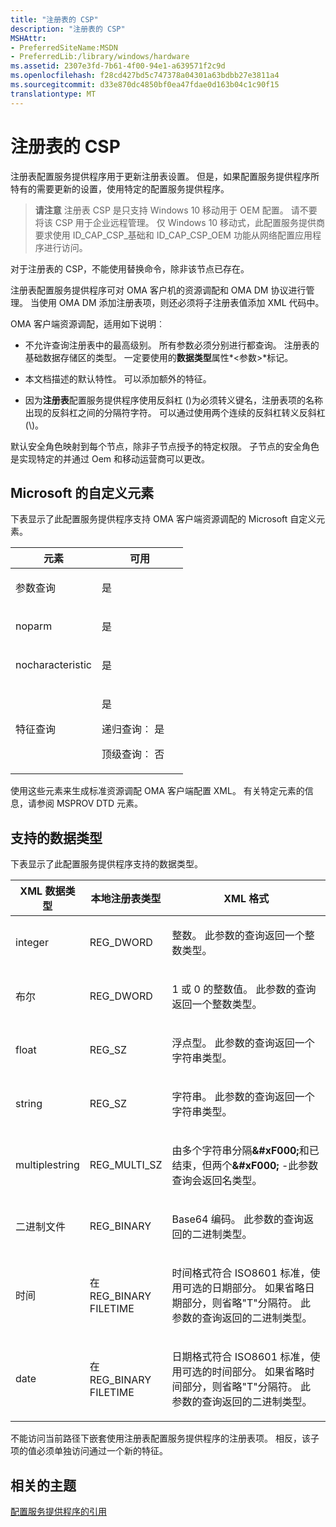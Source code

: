 ```yaml
---
title: "注册表的 CSP"
description: "注册表的 CSP"
MSHAttr:
- PreferredSiteName:MSDN
- PreferredLib:/library/windows/hardware
ms.assetid: 2307e3fd-7b61-4f00-94e1-a639571f2c9d
ms.openlocfilehash: f28cd427bd5c747378a04301a63bdbb27e3811a4
ms.sourcegitcommit: d33e870dc4850bf0ea47fdae0d163b04c1c90f15
translationtype: MT
---
```

# <a name="registry-csp"></a>注册表的 CSP


注册表配置服务提供程序用于更新注册表设置。 但是，如果配置服务提供程序所特有的需要更新的设置，使用特定的配置服务提供程序。

>  **请注意**  注册表 CSP 是只支持 Windows 10 移动用于 OEM 配置。 请不要将该 CSP 用于企业远程管理。
仅 Windows 10 移动式，此配置服务提供商要求使用 ID\_CAP\_CSP\_基础和 ID\_CAP\_CSP\_OEM 功能从网络配置应用程序进行访问。

 

对于注册表的 CSP，不能使用替换命令，除非该节点已存在。

注册表配置服务提供程序可对 OMA 客户机的资源调配和 OMA DM 协议进行管理。 当使用 OMA DM 添加注册表项，则还必须将子注册表值添加 XML 代码中。

OMA 客户端资源调配，适用如下说明︰

-   不允许查询注册表中的最高级别。 所有参数必须分别进行都查询。 注册表的基础数据存储区的类型。 一定要使用的**数据类型**属性*&lt;参数&gt;*标记。

-   本文档描述的默认特性。 可以添加额外的特征。

-   因为**注册表**配置服务提供程序使用反斜杠 (\)为必须转义键名，注册表项的名称出现的反斜杠之间的分隔符字符。 可以通过使用两个连续的反斜杠转义反斜杠 (\\\)。

默认安全角色映射到每个节点，除非子节点授予的特定权限。 子节点的安全角色是实现特定的并通过 Oem 和移动运营商可以更改。

## <a name="microsoft-custom-elements"></a>Microsoft 的自定义元素


下表显示了此配置服务提供程序支持 OMA 客户端资源调配的 Microsoft 自定义元素。

<table>
<colgroup>
<col width="50%" />
<col width="50%" />
</colgroup>
<thead>
<tr class="header">
<th>元素</th>
<th>可用</th>
</tr>
</thead>
<tbody>
<tr class="odd">
<td><p>参数查询</p></td>
<td><p>是</p></td>
</tr>
<tr class="even">
<td><p>noparm</p></td>
<td><p>是</p></td>
</tr>
<tr class="odd">
<td><p>nocharacteristic</p></td>
<td><p>是</p></td>
</tr>
<tr class="even">
<td><p>特征查询</p></td>
<td><p>是</p>
<p>递归查询︰ 是</p>
<p>顶级查询︰ 否</p></td>
</tr>
</tbody>
</table>

 

使用这些元素来生成标准资源调配 OMA 客户端配置 XML。 有关特定元素的信息，请参阅 MSPROV DTD 元素。

## <a name="supported-data-types"></a>支持的数据类型


下表显示了此配置服务提供程序支持的数据类型。

<table>
<colgroup>
<col width="15%" />
<col width="15%" />
<col width="70%" />
</colgroup>
<thead>
<tr class="header">
<th>XML 数据类型</th>
<th>本地注册表类型</th>
<th>XML 格式</th>
</tr>
</thead>
<tbody>
<tr class="odd">
<td><p>integer</p></td>
<td><p>REG_DWORD</p></td>
<td><p>整数。 此参数的查询返回一个整数类型。</p></td>
</tr>
<tr class="even">
<td><p>布尔</p></td>
<td><p>REG_DWORD</p></td>
<td><p>1 或 0 的整数值。 此参数的查询返回一个整数类型。</p></td>
</tr>
<tr class="odd">
<td><p>float</p></td>
<td><p>REG_SZ</p></td>
<td><p>浮点型。 此参数的查询返回一个字符串类型。</p></td>
</tr>
<tr class="even">
<td><p>string</p></td>
<td><p>REG_SZ</p></td>
<td><p>字符串。 此参数的查询返回一个字符串类型。</p></td>
</tr>
<tr class="odd">
<td><p>multiplestring</p></td>
<td><p>REG_MULTI_SZ</p></td>
<td><p>由多个字符串分隔<strong>&amp;#xF000;</strong>和已结束，但两个<strong>&amp;#xF000;</strong> -此参数查询会返回名类型。</p></td>
</tr>
<tr class="even">
<td><p>二进制文件</p></td>
<td><p>REG_BINARY</p></td>
<td><p>Base64 编码。 此参数的查询返回的二进制类型。</p></td>
</tr>
<tr class="odd">
<td><p>时间</p></td>
<td><p>在 REG_BINARY FILETIME</p></td>
<td><p>时间格式符合 ISO8601 标准，使用可选的日期部分。 如果省略日期部分，则省略&quot;T&quot;分隔符。 此参数的查询返回的二进制类型。</p></td>
</tr>
<tr class="even">
<td><p>date</p></td>
<td><p>在 REG_BINARY FILETIME</p></td>
<td><p>日期格式符合 ISO8601 标准，使用可选的时间部分。 如果省略时间部分，则省略&quot;T&quot;分隔符。 此参数的查询返回的二进制类型。</p></td>
</tr>
</tbody>
</table>

 

不能访问当前路径下嵌套使用注册表配置服务提供程序的注册表项。 相反，该子项的值必须单独访问通过一个新的特征。

## <a name="related-topics"></a>相关的主题


[配置服务提供程序的引用](configuration-service-provider-reference.md)

 

 






